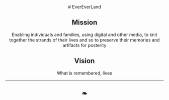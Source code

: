 <center>
# EverEverLand

## Mission

Enabling individuals and families, using digital and other media, to knit together the strands of their lives and so to preserve their memories and artifacts for posterity

## Vision

What is remembered, lives

***

## ❧</center>
